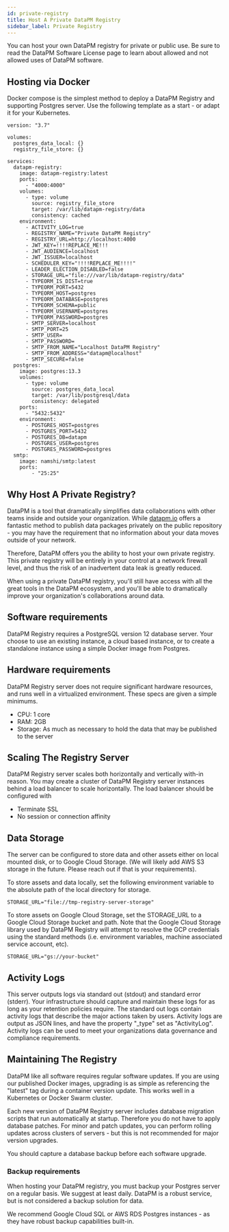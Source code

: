```yaml
---
id: private-registry
title: Host A Private DataPM Registry
sidebar_label: Private Registry
---
```


You can host your own DataPM registry for private or public use. Be sure to read the DataPM Software License page to learn about allowed and not allowed uses of DataPM software.

## Hosting via Docker

Docker compose is the simplest method to deploy a DataPM Registry and supporting Postgres server. Use the following template as a start - or adapt it for your Kubernetes.

```text
version: "3.7"

volumes:
  postgres_data_local: {}
  registry_file_store: {}

services:
  datapm-registry:
    image: datapm-registry:latest
    ports:
      - "4000:4000"
    volumes:
      - type: volume
        source: registry_file_store
        target: /var/lib/datapm-registry/data
        consistency: cached
    environment:
      - ACTIVITY_LOG=true
      - REGISTRY_NAME="Private DataPM Registry"
      - REGISTRY_URL=http://localhost:4000
      - JWT_KEY=!!!!REPLACE_ME!!!
      - JWT_AUDIENCE=localhost
      - JWT_ISSUER=localhost
      - SCHEDULER_KEY="!!!!REPLACE_ME!!!!"
      - LEADER_ELECTION_DISABLED=false
      - STORAGE_URL="file:///var/lib/datapm-registry/data"
      - TYPEORM_IS_DIST=true
      - TYPEORM_PORT=5432
      - TYPEORM_HOST=postgres
      - TYPEORM_DATABASE=postgres
      - TYPEORM_SCHEMA=public
      - TYPEORM_USERNAME=postgres
      - TYPEORM_PASSWORD=postgres
      - SMTP_SERVER=localhost
      - SMTP_PORT=25
      - SMTP_USER=
      - SMTP_PASSWORD=
      - SMTP_FROM_NAME="Localhost DataPM Registry"
      - SMTP_FROM_ADDRESS="datapm@localhost"
      - SMTP_SECURE=false
  postgres:
    image: postgres:13.3
    volumes:
      - type: volume
        source: postgres_data_local
        target: /var/lib/postgresql/data
        consistency: delegated
    ports:
      - "5432:5432"
    environment:
      - POSTGRES_HOST=postgres
      - POSTGRES_PORT=5432
      - POSTGRES_DB=datapm
      - POSTGRES_USER=postgres
      - POSTGRES_PASSWORD=postgres
  smtp:
    image: namshi/smtp:latest
    ports:
        - "25:25"

```

## Why Host A Private Registry?

DataPM is a tool that dramatically simplifies data collaborations with other teams inside and outside your organization. While [datapm.io](https://datapm.io) offers a fantastic method to publish data packages privately on the public repository - you may have the requirement that no information about your data moves outside of your network.

Therefore, DataPM offers you the ability to host your own private registry. This private registry will be entirely in your control at a network firewall level, and thus the risk of an inadvertent data leak is greatly reduced.

When using a private DataPM registry, you'll still have access with all the great tools in the DataPM ecosystem, and you'll be able to dramatically improve your organization's collaborations around data.

## Software requirements

DataPM Registry requires a PostgreSQL version 12 database server. Your choose to use an existing instance, a cloud based instance, or to create a standalone instance using a simple Docker image from Postgres.

## Hardware requirements

DataPM Registry server does not require significant hardware resources, and runs well in a virtualized environment. These specs are given a simple minimums.

-   CPU: 1 core
-   RAM: 2GB
-   Storage: As much as necessary to hold the data that may be published to the server

## Scaling The Registry Server

DataPM Registry server scales both horizontally and vertically with-in reason. You may create a cluster of DataPM Registry server instances behind a load balancer to scale horizontally. The load balancer should be configured with

-   Terminate SSL
-   No session or connection affinity

## Data Storage

The server can be configured to store data and other assets either on local mounted disk, or to Google Cloud Storage. (We will likely add AWS S3 storage in the future. Please reach out if that is your requirements).

To store assets and data locally, set the following environment variable to the absolute path of the local directory for storage.

```text
STORAGE_URL="file://tmp-registry-server-storage"
```

To store assets on Google Cloud Storage, set the STORAGE_URL to a Google Cloud Storage bucket and path. Note that the Google Cloud Storage library used by DataPM Registry will attempt to resolve the GCP credentials using the standard methods (i.e. environment variables, machine associated service account, etc).

```text
STORAGE_URL="gs://your-bucket"
```

## Activity Logs

This server outputs logs via standard out (stdout) and standard error (stderr). Your infrastructure should capture and maintain these logs for as long as your retention policies require. The standard out logs contain activity logs that describe the major actions taken by users. Activity logs are output as JSON lines, and have the property "\_type" set as "ActivityLog". Activity logs can be used to meet your organizations data governance and compliance requirements.

## Maintaining The Registry

DataPM like all software requires regular software updates. If you are using our published Docker images, upgrading is as simple as referencing the "latest" tag during a container version update. This works well in a Kubernetes or Docker Swarm cluster.

Each new version of DataPM Registry server includes database migration scripts that run automatically at startup. Therefore you do not have to apply database patches. For minor and patch updates, you can perform rolling updates across clusters of servers - but this is not recommended for major version upgrades.

You should capture a database backup before each software upgrade.

### Backup requirements

When hosting your DataPM registry, you must backup your Postgres server on a regular basis. We suggest at least daily. DataPM is a robust service, but is not considered a backup solution for data.

We recommend Google Cloud SQL or AWS RDS Postgres instances - as they have robust backup capabilities built-in.
